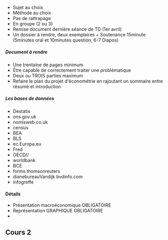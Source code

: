 - Sujet au choix
- Méthode au choix
- Pas de rattrapage
- En groupe (2 ou 3)
- Remise document dernière séance de TD (1er avril)
- Un dossier à rendre, deux exemplaires + Soutenance 15minute (5minutes oral et 10minutes question, 6-7 Diapos)

##### Document à rendre
- Une trentaine de pages minimum
- Être capable de correctement traiter une problématique
- Deux ou TROIS parties maximum
- Refaire le plan du projet d'économétrie en rajoutant un sommaire entre résumé et introduction

##### Les bases de données
- Destatis 
- ons.gov.uk
- nomisweb.co.uk
- census
- BEA
- BLS
- ec.Europa.eu
- Fred
- OECD//
- worldbank
- BCE
- forms.thomsonreuters
- dianebureauVandijk bvdinfo.com
- infogreffe

#### Détails
- Présentation macroéconomique OBLIGATOIRE
- Représentation GRAPHIQUE OBLIGATOIRE
- 

## Cours 2
